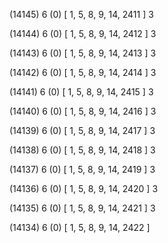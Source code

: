 (14145) 6 (0) [ 1, 5, 8, 9, 14, 2411 ] 3 


(14144) 6 (0) [ 1, 5, 8, 9, 14, 2412 ] 3 


(14143) 6 (0) [ 1, 5, 8, 9, 14, 2413 ] 3 


(14142) 6 (0) [ 1, 5, 8, 9, 14, 2414 ] 3 


(14141) 6 (0) [ 1, 5, 8, 9, 14, 2415 ] 3 


(14140) 6 (0) [ 1, 5, 8, 9, 14, 2416 ] 3 


(14139) 6 (0) [ 1, 5, 8, 9, 14, 2417 ] 3 


(14138) 6 (0) [ 1, 5, 8, 9, 14, 2418 ] 3 


(14137) 6 (0) [ 1, 5, 8, 9, 14, 2419 ] 3 


(14136) 6 (0) [ 1, 5, 8, 9, 14, 2420 ] 3 


(14135) 6 (0) [ 1, 5, 8, 9, 14, 2421 ] 3 


(14134) 6 (0) [ 1, 5, 8, 9, 14, 2422 ]  


